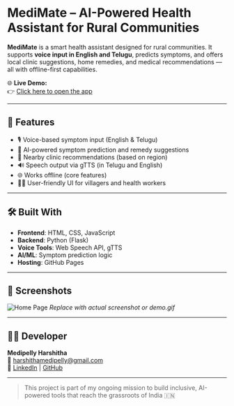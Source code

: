 # MediMate – AI-Powered Health Assistant for Rural Communities

**MediMate** is a smart health assistant designed for rural communities. It supports **voice input in English and Telugu**, predicts symptoms, and offers local clinic suggestions, home remedies, and medical recommendations — all with offline-first capabilities.

🌐 **Live Demo:**  
👉 [Click here to open the app](https://23211a04e7.github.io/MediMate-RuralHealthAI/)

---

## 🚀 Features

- 🎙️ Voice-based symptom input (English & Telugu)
- 🧠 AI-powered symptom prediction and remedy suggestions
- 🏥 Nearby clinic recommendations (based on region)
- 🔊 Speech output via gTTS (in Telugu and English)
- 🌐 Works offline (core features)
- 👩‍⚕️ User-friendly UI for villagers and health workers

---

## 🛠️ Built With

- **Frontend**: HTML, CSS, JavaScript
- **Backend**: Python (Flask)
- **Voice Tools**: Web Speech API, gTTS
- **AI/ML**: Symptom prediction logic
- **Hosting**: GitHub Pages

---

## 📸 Screenshots

![Home Page](screenshot.png)
*Replace with actual screenshot or demo.gif*

---

## 👩‍💻 Developer

**Medipelly Harshitha**  
📧 harshithamedipelly@gmail.com  
🔗 [LinkedIn](https://www.linkedin.com/in/medipelly-harshitha-325262293) | [GitHub](https://github.com/23211A04E7)

---

> This project is part of my ongoing mission to build inclusive, AI-powered tools that reach the grassroots of India 🇮🇳
